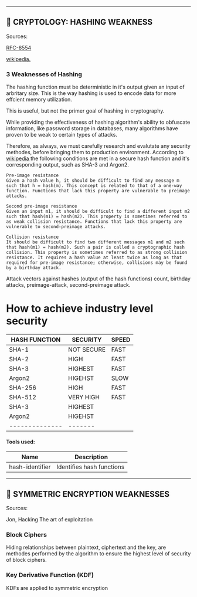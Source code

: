 ___

## 📖 CRYPTOLOGY: HASHING WEAKNESS

Sources:
<p>  <a href="https://www.rfc-editor.org/rfc/rfc8554.html">RFC-8554 </a> </p>

<p> <a href="https://en.wikipedia.org/wiki/Cryptographic_hash_function"> wikipedia. </a></p>

### 3 Weaknesses of Hashing 



The hashing function must be deterministic in it's output given an input of arbritary size. 
This is the way hashing is used to encode data for more effcient memory utilization.

This is useful, but not the primer goal of hashing in cryptography.

While providing the effectiveness of hashing algorithm's ability to obfuscate information, like password storage in databases, many algorithms have proven to be weak to certain types of attacks.

Therefore, as always, we must carefully research and evalutate any security methodes, before bringing them to production environment.
According to <a href="https://en.wikipedia.org/wiki/Cryptographic_hash_function"> wikipedia <a> the following conditions are met in a secure hash function and it's corresponding output, such as SHA-3 and Argon2.

```
Pre-image resistance
Given a hash value h, it should be difficult to find any message m such that h = hash(m). This concept is related to that of a one-way function. Functions that lack this property are vulnerable to preimage attacks.
```
```
Second pre-image resistance
Given an input m1, it should be difficult to find a different input m2 such that hash(m1) = hash(m2). This property is sometimes referred to as weak collision resistance. Functions that lack this property are vulnerable to second-preimage attacks.
```
```
Collision resistance
It should be difficult to find two different messages m1 and m2 such that hash(m1) = hash(m2). Such a pair is called a cryptographic hash collision. This property is sometimes referred to as strong collision resistance. It requires a hash value at least twice as long as that required for pre-image resistance; otherwise, collisions may be found by a birthday attack.
```

Attack vectors against hashes (output of the hash functions) count, birthday attacks, preimage-attack, second-preimage attack.

# How to achieve industry level security

| HASH FUNCTION | SECURITY | SPEED | 
|-------------- | -------- | ----- |
| SHA-1         | NOT SECURE | FAST |
| SHA-2         | HIGH| FAST |
| SHA-3         |  HIGHEST | FAST |
| Argon2         | HIGEHST | SLOW | 
| SHA-256         | HIGH | FAST |
| SHA-512         | VERY HIGH | FAST | 
| SHA-3         |  HIGHEST| |
| Argon2         | HIGEHST | |
|-------------- | -------| |

#### Tools used:

| Name | Description | 
| ---- | ----------- |
| hash-identifier | Identifies hash functions |



---

## 📖 SYMMETRIC ENCRYPTION WEAKNESSES

Sources:

Jon, Hacking The art of exploitation

### Block Ciphers

Hiding relationships between plaintext, ciphertext and the key, are methodes performed by the algorithm to ensure the highest level of security of block ciphers. 





### Key Derivative Function (KDF)

KDFs are applied to symmetric encryption 
